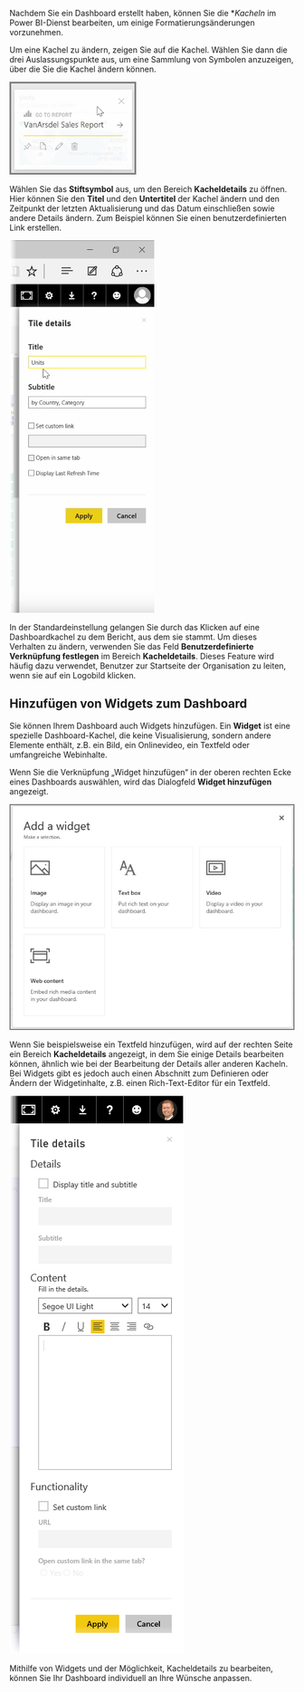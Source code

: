Nachdem Sie ein Dashboard erstellt haben, können Sie die **Kacheln* im Power BI-Dienst bearbeiten, um einige Formatierungsänderungen vorzunehmen.

Um eine Kachel zu ändern, zeigen Sie auf die Kachel. Wählen Sie dann die drei Auslassungspunkte aus, um eine Sammlung von Symbolen anzuzeigen, über die Sie die Kachel ändern können.

![](media/4-4d-change-tile-details/4-4d_1.png)

Wählen Sie das **Stiftsymbol** aus, um den Bereich **Kacheldetails** zu öffnen. Hier können Sie den **Titel** und den **Untertitel** der Kachel ändern und den Zeitpunkt der letzten Aktualisierung und das Datum einschließen sowie andere Details ändern. Zum Beispiel können Sie einen benutzerdefinierten Link erstellen.

![](media/4-4d-change-tile-details/4-4d_2.png)

In der Standardeinstellung gelangen Sie durch das Klicken auf eine Dashboardkachel zu dem Bericht, aus dem sie stammt. Um dieses Verhalten zu ändern, verwenden Sie das Feld **Benutzerdefinierte Verknüpfung festlegen** im Bereich **Kacheldetails**. Dieses Feature wird häufig dazu verwendet, Benutzer zur Startseite der Organisation zu leiten, wenn sie auf ein Logobild klicken.

## <a name="add-widgets-to-your-dashboard"></a>Hinzufügen von Widgets zum Dashboard
Sie können Ihrem Dashboard auch Widgets hinzufügen. Ein **Widget** ist eine spezielle Dashboard-Kachel, die keine Visualisierung, sondern andere Elemente enthält, z.B. ein Bild, ein Onlinevideo, ein Textfeld oder umfangreiche Webinhalte.

Wenn Sie die Verknüpfung „Widget hinzufügen“ in der oberen rechten Ecke eines Dashboards auswählen, wird das Dialogfeld **Widget hinzufügen** angezeigt.

![](media/4-4d-change-tile-details/4-4d_3.png)

Wenn Sie beispielsweise ein Textfeld hinzufügen, wird auf der rechten Seite ein Bereich **Kacheldetails** angezeigt, in dem Sie einige Details bearbeiten können, ähnlich wie bei der Bearbeitung der Details aller anderen Kacheln. Bei Widgets gibt es jedoch auch einen Abschnitt zum Definieren oder Ändern der Widgetinhalte, z.B. einen Rich-Text-Editor für ein Textfeld.

![](media/4-4d-change-tile-details/4-4d_4.png)

Mithilfe von Widgets und der Möglichkeit, Kacheldetails zu bearbeiten, können Sie Ihr Dashboard individuell an Ihre Wünsche anpassen.

